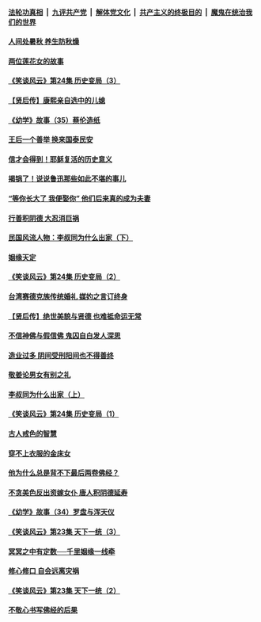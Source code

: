 ####  [法轮功真相](../../../../basic/blob/master/README.md?t=08230452) &nbsp;|&nbsp; [九评共产党](../../../../9ping.md/blob/master/README.md?t=08230452) &nbsp;|&nbsp; [解体党文化](../../../../jtdwh.md/blob/master/README.md?t=08230452)  &nbsp;|&nbsp; [共产主义的终极目的](../../../../gczydzjmd.md/blob/master/README.md?t=08230452) &nbsp;|&nbsp; [魔鬼在统治我们的世界](../../../../mgztzwmdsj.md/blob/master/README.md?t=08230452) 

#### [人间处暑秋 养生防秋燥](../pages/prog647/a102649790.md?t=08230452) 

#### [两位莲花女的故事](../pages/prog647/a102649127.md?t=08230452) 

#### [《笑谈风云》第24集 历史变局（3）](../pages/prog647/a102649134.md?t=08230452) 

#### [【贤后传】康熙亲自选中的儿媳](../pages/prog647/a102648586.md?t=08230452) 

#### [《幼学》故事（35）蔡伦造纸](../pages/prog647/a102648569.md?t=08230452) 

#### [王后一个善举 换来国泰民安](../pages/prog647/a102648357.md?t=08230452) 

#### [信才会得到！耶稣复活的历史意义](../pages/prog647/a102648280.md?t=08230452) 

#### [揭锅了！说说鲁迅那些如此不堪的事儿](../pages/prog647/a102647672.md?t=08230452) 

#### [“等你长大了 我便娶你” 他们后来真的成为夫妻](../pages/prog647/a102647657.md?t=08230452) 

#### [行善积阴德 大忍消巨祸](../pages/prog647/a102647644.md?t=08230452) 

#### [民国风流人物：李叔同为什么出家（下）](../pages/prog647/a102647636.md?t=08230452) 

#### [姻缘天定](../pages/prog647/a102646895.md?t=08230452) 

#### [《笑谈风云》第24集 历史变局（2）](../pages/prog647/a102646879.md?t=08230452) 

#### [台湾赛德克族传统婚礼 媒妁之言订终身](../pages/prog647/a102646649.md?t=08230452) 

#### [【贤后传】绝世美貌与贤德 也难抵命运无常](../pages/prog647/a102646047.md?t=08230452) 

#### [不信神佛与假信佛 鬼囚自白发人深思](../pages/prog647/a102646033.md?t=08230452) 

#### [造业过多 阴间受刑阳间也不得善终](../pages/prog647/a102646010.md?t=08230452) 

#### [敬姜论男女有别之礼](../pages/prog647/a102645258.md?t=08230452) 

#### [李叔同为什么出家（上）](../pages/prog647/a102645242.md?t=08230452) 

#### [《笑谈风云》第24集 历史变局（1）](../pages/prog647/a102645211.md?t=08230452) 

#### [古人戒色的智慧](../pages/prog647/a102644639.md?t=08230452) 

#### [穿不上衣服的金床女](../pages/prog647/a102644620.md?t=08230452) 

#### [他为什么总是背不下最后两卷佛经？](../pages/prog647/a102644587.md?t=08230452) 

#### [不贪美色反出资嫁女仆 唐人积阴德延寿](../pages/prog647/a102643957.md?t=08230452) 

#### [《幼学》故事（34）罗盘与浑天仪](../pages/prog647/a102643951.md?t=08230452) 

#### [《笑谈风云》第23集 天下一统（3）](../pages/prog647/a102643937.md?t=08230452) 

#### [冥冥之中有定数──千里姻缘一线牵](../pages/prog647/a102643074.md?t=08230452) 

#### [修心修口 自会远离灾祸](../pages/prog647/a102643036.md?t=08230452) 

#### [《笑谈风云》第23集 天下一统（2）](../pages/prog647/a102643014.md?t=08230452) 

#### [不敬心书写佛经的后果](../pages/prog647/a102642368.md?t=08230452) 

